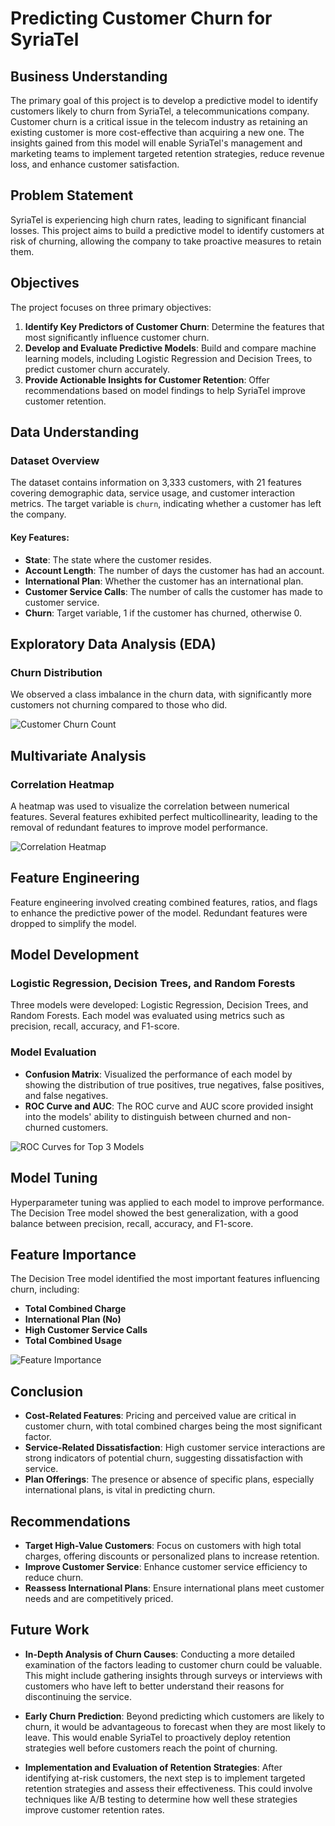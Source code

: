 # Predicting Customer Churn for SyriaTel

## Business Understanding
The primary goal of this project is to develop a predictive model to identify customers likely to churn from SyriaTel, a telecommunications company. Customer churn is a critical issue in the telecom industry as retaining an existing customer is more cost-effective than acquiring a new one. The insights gained from this model will enable SyriaTel's management and marketing teams to implement targeted retention strategies, reduce revenue loss, and enhance customer satisfaction.

## Problem Statement
SyriaTel is experiencing high churn rates, leading to significant financial losses. This project aims to build a predictive model to identify customers at risk of churning, allowing the company to take proactive measures to retain them.

## Objectives
The project focuses on three primary objectives:
1. **Identify Key Predictors of Customer Churn**: Determine the features that most significantly influence customer churn.
2. **Develop and Evaluate Predictive Models**: Build and compare machine learning models, including Logistic Regression and Decision Trees, to predict customer churn accurately.
3. **Provide Actionable Insights for Customer Retention**: Offer recommendations based on model findings to help SyriaTel improve customer retention.

## Data Understanding

### Dataset Overview
The dataset contains information on 3,333 customers, with 21 features covering demographic data, service usage, and customer interaction metrics. The target variable is `churn`, indicating whether a customer has left the company.

#### Key Features:
- **State**: The state where the customer resides.
- **Account Length**: The number of days the customer has had an account.
- **International Plan**: Whether the customer has an international plan.
- **Customer Service Calls**: The number of calls the customer has made to customer service.
- **Churn**: Target variable, 1 if the customer has churned, otherwise 0.

## Exploratory Data Analysis (EDA)

### Churn Distribution
We observed a class imbalance in the churn data, with significantly more customers not churning compared to those who did.

![Customer Churn Count](images/customer_churn_count.png)

## Multivariate Analysis

### Correlation Heatmap
A heatmap was used to visualize the correlation between numerical features. Several features exhibited perfect multicollinearity, leading to the removal of redundant features to improve model performance.

![Correlation Heatmap](images/correlation_heatmap.png)

## Feature Engineering
Feature engineering involved creating combined features, ratios, and flags to enhance the predictive power of the model. Redundant features were dropped to simplify the model.

## Model Development

### Logistic Regression, Decision Trees, and Random Forests
Three models were developed: Logistic Regression, Decision Trees, and Random Forests. Each model was evaluated using metrics such as precision, recall, accuracy, and F1-score.

### Model Evaluation
- **Confusion Matrix**: Visualized the performance of each model by showing the distribution of true positives, true negatives, false positives, and false negatives.
- **ROC Curve and AUC**: The ROC curve and AUC score provided insight into the models' ability to distinguish between churned and non-churned customers.

![ROC Curves for Top 3 Models](images/top_roc.png)

## Model Tuning
Hyperparameter tuning was applied to each model to improve performance. The Decision Tree model showed the best generalization, with a good balance between precision, recall, accuracy, and F1-score.

## Feature Importance
The Decision Tree model identified the most important features influencing churn, including:
- **Total Combined Charge**
- **International Plan (No)**
- **High Customer Service Calls**
- **Total Combined Usage**

![Feature Importance](images/feature_importance.png)

## Conclusion
- **Cost-Related Features**: Pricing and perceived value are critical in customer churn, with total combined charges being the most significant factor.
- **Service-Related Dissatisfaction**: High customer service interactions are strong indicators of potential churn, suggesting dissatisfaction with service.
- **Plan Offerings**: The presence or absence of specific plans, especially international plans, is vital in predicting churn.

## Recommendations
- **Target High-Value Customers**: Focus on customers with high total charges, offering discounts or personalized plans to increase retention.
- **Improve Customer Service**: Enhance customer service efficiency to reduce churn.
- **Reassess International Plans**: Ensure international plans meet customer needs and are competitively priced.

## Future Work
- **In-Depth Analysis of Churn Causes**: Conducting a more detailed examination of the factors leading to customer churn could be valuable. This might include gathering insights through surveys or interviews with customers who have left to better understand their reasons for discontinuing the service.

- **Early Churn Prediction**: Beyond predicting which customers are likely to churn, it would be advantageous to forecast when they are most likely to leave. This would enable SyriaTel to proactively deploy retention strategies well before customers reach the point of churning.

- **Implementation and Evaluation of Retention Strategies**: After identifying at-risk customers, the next step is to implement targeted retention strategies and assess their effectiveness. This could involve techniques like A/B testing to determine how well these strategies improve customer retention rates.
